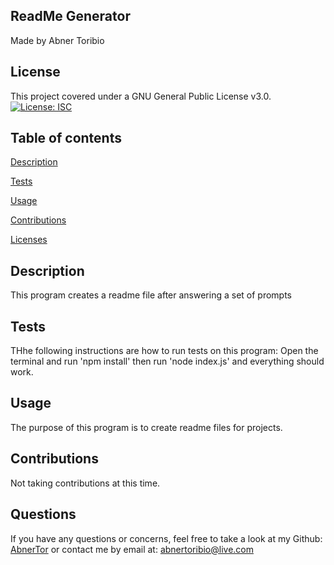 ## ReadMe Generator
Made by Abner Toribio


## License

This project covered under a GNU General Public License v3.0. 
[![License: ISC](https://img.shields.io/badge/License-ISC-blue.svg)](https://opensource.org/licenses/ISC)



## Table of contents 

[Description](#Description)

[Tests](#Tests)

[Usage](#Usage)

[Contributions](#Contributions)

[Licenses](#License) 



## Description

This program creates a readme file after answering a  set of prompts


## Tests

THhe following instructions are how to run tests on this program: Open the terminal and run 'npm install' then run 'node index.js' and everything should work. 




## Usage 

The purpose of this program is to create readme files for projects.



## Contributions
Not taking contributions at this time.




## Questions

If you have any questions or concerns, feel free to take a look at my Github: [AbnerTor](https//github.com/AbnerTor) or contact me by email at: abnertoribio@live.com


